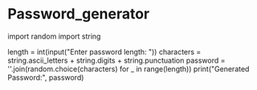 # Password_generator
import random
import string

length = int(input("Enter password length: "))
characters = string.ascii_letters + string.digits + string.punctuation
password = ''.join(random.choice(characters) for _ in range(length))
print("Generated Password:", password)

